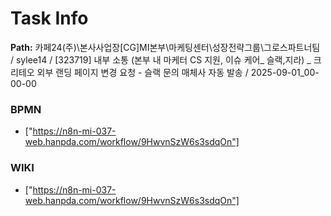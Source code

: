 # Task Info

**Path:** 카페24(주)\본사사업장\[CG]MI본부\마케팅센터\성장전략그룹\그로스파트너팀 / sylee14 / [323719] 내부 소통 (본부 내 마케터 CS 지원, 이슈 케어_ 슬랙,지라) _ 크리테오 외부 랜딩 페이지 변경 요청 - 슬랙 문의 매체사 자동 발송 / 2025-09-01_00-00-00

### BPMN
- ["https://n8n-mi-037-web.hanpda.com/workflow/9HwvnSzW6s3sdqOn"]

### WIKI
- ["https://n8n-mi-037-web.hanpda.com/workflow/9HwvnSzW6s3sdqOn"]

